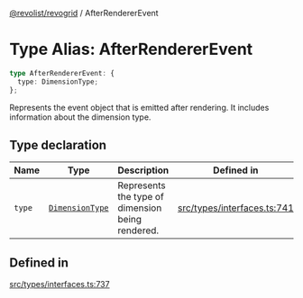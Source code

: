 [@revolist/revogrid](README.md) / AfterRendererEvent

# Type Alias: AfterRendererEvent

```ts
type AfterRendererEvent: {
  type: DimensionType;
};
```

Represents the event object that is emitted after rendering.
It includes information about the dimension type.

## Type declaration

| Name | Type | Description | Defined in |
| ------ | ------ | ------ | ------ |
| `type` | [`DimensionType`](TypeAlias.DimensionType.md) | Represents the type of dimension being rendered. | [src/types/interfaces.ts:741](https://github.com/revolist/revogrid/blob/6916c62aedeba77f36804fdc386f78e588e18412/src/types/interfaces.ts#L741) |

## Defined in

[src/types/interfaces.ts:737](https://github.com/revolist/revogrid/blob/6916c62aedeba77f36804fdc386f78e588e18412/src/types/interfaces.ts#L737)
